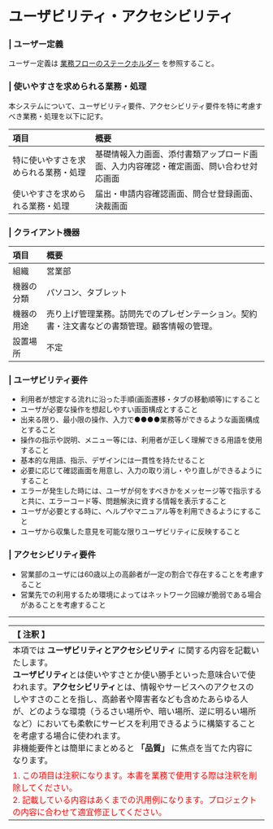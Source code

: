 # ユーザビリティ・アクセシビリティ
### | ユーザー定義
ユーザー定義は [業務フローのステークホルダー](../4_OperationFlow/4-1_Stakeholder.html) を参照すること。

### | 使いやすさを求められる業務・処理
本システムについて、ユーザビリティ要件、アクセシビリティ要件を特に考慮すべき業務・処理を以下に記す。|項目|概要||:---|:---||特に使いやすさを求められる業務・処理|基礎情報入力画面、添付書類アップロード画面、入力内容確認・確定画面、問い合わせ対応画面||使いやすさを求められる業務・処理|届出・申請内容確認画面、問合せ登録画面、決裁画面|

### | クライアント機器
|項目|概要||:---|:---|
|組織|営業部|
|機器の分類|パソコン、タブレット||機器の用途|売り上げ管理業務。訪問先でのプレゼンテーション。契約書・注文書などの書類管理。顧客情報の管理。||設置場所|不定|

### | ユーザビリティ要件
* 利用者が想定する流れに沿った手順(画面遷移・タブの移動順等)にすること
* ユーザが必要な操作を想起しやすい画面構成とすること
* 出来る限り、最小限の操作、入力で●●●●業務等ができるような画面構成とすること
* 操作の指示や説明、メニュー等には、利用者が正しく理解できる用語を使用すること
* 基本的な用語、指示、デザインには一貫性を持たせること
* 必要に応じて確認画面を用意し、入力の取り消し・やり直しができるようにすること
* エラーが発生した時には、ユーザが何をすべきかをメッセージ等で指示すると共に、エラーコード等、問題解決に資する情報を表示すること
* ユーザが必要とする時に、ヘルプやマニュアル等を利用できるようにすること
* ユーザから収集した意見を可能な限りユーザビリティに反映すること

### | アクセシビリティ要件
* 営業部のユーザには60歳以上の高齢者が一定の割合で存在することを考慮すること
* 営業先での利用するため環境によってはネットワーク回線が脆弱である場合があることを考慮すること

---

|【 注釈 】|
|:---|
|本項では **ユーザビリティとアクセシビリティ** に関する内容を記載いたします。<br>**ユーザビリティ**とは使いやすさとか使い勝手といった意味合いで使われます。**アクセシビリティ**とは、情報やサービスへのアクセスのしやすさのことを指し、高齢者や障害者なども含めたあらゆる人が、どのような環境（うるさい場所や、暗い場所、逆に明るい場所など）においても柔軟にサービスを利用できるように構築することを考慮する場合に使われます。<br>非機能要件とは簡単にまとめると **「品質」** に焦点を当てた内容になります。|
|<span style='color:#f00'>1. この項目は注釈になります。本書を業務で使用する際は注釈を削除してください。<br>2. 記載している内容はあくまでの汎用例になります。プロジェクトの内容に合わせて適宜修正してください。</span>|


